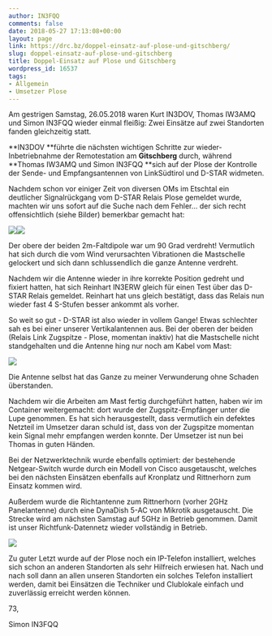 ```yaml
---
author: IN3FQQ
comments: false
date: 2018-05-27 17:13:08+00:00
layout: page
link: https://drc.bz/doppel-einsatz-auf-plose-und-gitschberg/
slug: doppel-einsatz-auf-plose-und-gitschberg
title: Doppel-Einsatz auf Plose und Gitschberg
wordpress_id: 16537
tags:
- Allgemein
- Umsetzer Plose
---
```


Am gestrigen Samstag, 26.05.2018 waren Kurt IN3DOV, Thomas IW3AMQ und Simon IN3FQQ wieder einmal fleißig: Zwei Einsätze auf zwei Standorten fanden gleichzeitig statt.




**IN3DOV **führte die nächsten wichtigen Schritte zur wieder-Inbetriebnahme der Remotestation am **Gitschberg** durch, während **Thomas IW3AMQ und Simon IN3FQQ **sich auf der Plose der Kontrolle der Sende- und Empfangsantennen von LinkSüdtirol und D-STAR widmeten.




Nachdem schon vor einiger Zeit von diversen OMs im Etschtal ein deutlicher Signalrückgang vom D-STAR Relais Plose gemeldet wurde, machten wir uns sofort auf die Suche nach dem Fehler... der sich recht offensichtlich (siehe Bilder) bemerkbar gemacht hat:




[![](https://drc.bz/wp-content/uploads/2018/05/IMG_20180526_104633_542-225x300.jpg)](https://drc.bz/wp-content/uploads/2018/05/IMG_20180526_104633_542.jpg)[![](https://drc.bz/wp-content/uploads/2018/05/IMG_20180526_104627_376-225x300.jpg)](https://drc.bz/wp-content/uploads/2018/05/IMG_20180526_104627_376.jpg)




Der obere der beiden 2m-Faltdipole war um 90 Grad verdreht! Vermutlich hat sich durch die vom Wind verursachten Vibrationen die Mastschelle gelockert und sich dann schlussendlich die ganze Antenne verdreht.




Nachdem wir die Antenne wieder in ihre korrekte Position gedreht und fixiert hatten, hat sich Reinhart IN3ERW gleich für einen Test über das D-STAR Relais gemeldet. Reinhart hat uns gleich bestätigt, dass das Relais nun wieder fast 4 S-Stufen besser ankommt als vorher.




So weit so gut - D-STAR ist also wieder in vollem Gange! Etwas schlechter sah es bei einer unserer Vertikalantennen aus. Bei der oberen der beiden (Relais Link Zugspitze - Plose, momentan inaktiv) hat die Mastschelle nicht standgehalten und die Antenne hing nur noch am Kabel vom Mast:


[![](https://drc.bz/wp-content/uploads/2018/05/IMG_20180526_110537_838-225x300.jpg)](https://drc.bz/wp-content/uploads/2018/05/IMG_20180526_110537_838.jpg)


Die Antenne selbst hat das Ganze zu meiner Verwunderung ohne Schaden überstanden.




Nachdem wir die Arbeiten am Mast fertig durchgeführt hatten, haben wir im Container weitergemacht: dort wurde der Zugspitz-Empfänger unter die Lupe genommen. Es hat sich herausgestellt, dass vermutlich ein defektes Netzteil im Umsetzer daran schuld ist, dass von der Zugspitze momentan kein Signal mehr empfangen werden konnte. Der Umsetzer ist nun bei Thomas in guten Händen.




Bei der Netzwerktechnik wurde ebenfalls optimiert: der bestehende Netgear-Switch wurde durch ein Modell von Cisco ausgetauscht, welches bei den nächsten Einsätzen ebenfalls auf Kronplatz und Rittnerhorn zum Einsatz kommen wird.




Außerdem wurde die Richtantenne zum Rittnerhorn (vorher 2GHz Panelantenne) durch eine DynaDish 5-AC von Mikrotik ausgetauscht. Die Strecke wird am nächsten Samstag auf 5GHz in Betrieb genommen. Damit ist unser Richtfunk-Datennetz wieder vollständig in Betrieb.


[![](https://drc.bz/wp-content/uploads/2018/05/IMG_20180526_133951_324-225x300.jpg)](https://drc.bz/wp-content/uploads/2018/05/IMG_20180526_133951_324.jpg)


Zu guter Letzt wurde auf der Plose noch ein IP-Telefon installiert, welches sich schon an anderen Standorten als sehr Hilfreich erwiesen hat. Nach und nach soll dann an allen unseren Standorten ein solches Telefon installiert werden, damit bei Einsätzen die Techniker und Clublokale einfach und zuverlässig erreicht werden können.


73,

Simon IN3FQQ


